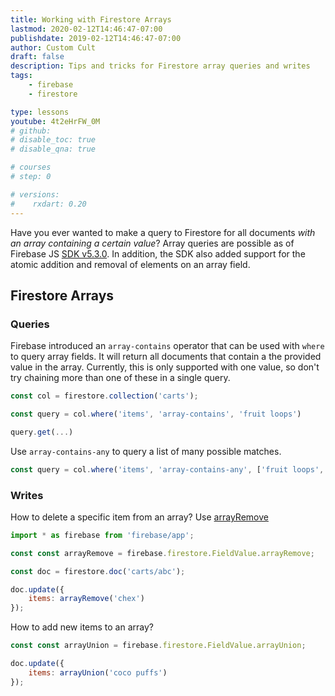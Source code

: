 ```yaml
---
title: Working with Firestore Arrays
lastmod: 2020-02-12T14:46:47-07:00
publishdate: 2019-02-12T14:46:47-07:00
author: Custom Cult
draft: false
description: Tips and tricks for Firestore array queries and writes
tags: 
    - firebase
    - firestore

type: lessons
youtube: 4t2eHrFW_0M
# github: 
# disable_toc: true
# disable_qna: true

# courses
# step: 0

# versions:
#    rxdart: 0.20
---
```


Have you ever wanted to make a query to Firestore for all documents *with an array containing a certain value*? Array queries are possible as of Firebase JS [SDK v5.3.0](https://firebase.google.com/support/release-notes/js). In addition, the SDK also added support for the atomic addition and removal of elements on an array field. 
 

## Firestore Arrays 

### Queries

Firebase introduced an `array-contains` operator that can be used with `where` to query array fields. It will return all documents that contain a the provided value in the array. Currently, this is only supported with one value, so don't try chaining more than one of these in a single query. 

```js
const col = firestore.collection('carts');

const query = col.where('items', 'array-contains', 'fruit loops')

query.get(...)
```

Use `array-contains-any` to query a list of many possible matches. 

```js
const query = col.where('items', 'array-contains-any', ['fruit loops', 'corn-pops', 'wheaties'])
```

### Writes

How to delete a specific item from an array? Use [arrayRemove](https://firebase.google.com/docs/reference/android/com/google/firebase/firestore/FieldValue.html#public-static-fieldvalue-arrayremove-object...-elements)

```js
import * as firebase from 'firebase/app';

const const arrayRemove = firebase.firestore.FieldValue.arrayRemove;

const doc = firestore.doc('carts/abc');

doc.update({
    items: arrayRemove('chex')
});
```

How to add new items to an array? 


```js
const const arrayUnion = firebase.firestore.FieldValue.arrayUnion;

doc.update({
    items: arrayUnion('coco puffs')
});
```
